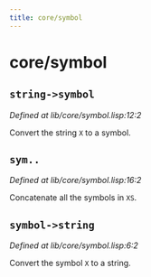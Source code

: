 ```yaml
---
title: core/symbol
---
```

# core/symbol
## `string->symbol`
*Defined at lib/core/symbol.lisp:12:2*

Convert the string `X` to a symbol.

## `sym..`
*Defined at lib/core/symbol.lisp:16:2*

Concatenate all the symbols in `XS`.

## `symbol->string`
*Defined at lib/core/symbol.lisp:6:2*

Convert the symbol `X` to a string.

